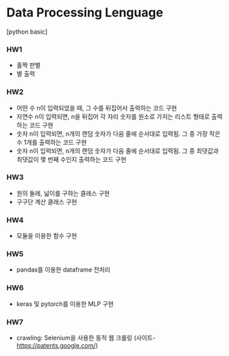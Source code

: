 # Data Processing Lenguage

[python basic]

### HW1
* 홀짝 판별
* 별 출력

### HW2
* 어떤 수 n이 입력되었을 때, 그 수를 뒤집어서 출력하는 코드 구현
* 자연수 n이 입력되면, n을 뒤집어 각 자리 숫자를 원소로 가지는 리스트 형태로 출력하는 코드 구현
* 숫자 n이 입력되면, n개의 랜덤 숫자가 다음 줄에 순서대로 입력됨. 그 중 가장 작은 수 1개를 출력하는 코드 구현
* 숫자 n이 입력되면, n개의 랜덤 숫자가 다음 줄에 순서대로 입력됨. 그 중 최댓값과 최댓값이 몇 번째 수인지 출력하는 코드 구현

### HW3
* 원의 둘레, 넓이를 구하는 클래스 구현
* 구구단 계산 클래스 구현

### HW4 
* 모듈을 이용한 함수 구현

### HW5
* pandas를 이용한 dataframe 전처리

### HW6
* keras 및 pytorch를 이용한 MLP 구현

### HW7
* crawling: Selenium을 사용한 동적 웹 크롤링 (사이트-https://patents.google.com/)
